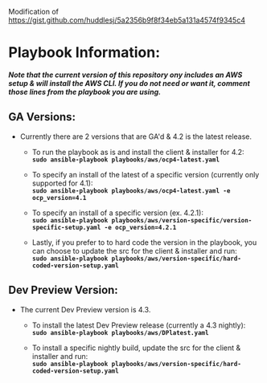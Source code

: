 Modification of https://gist.github.com/huddlesj/5a2356b9f8f34eb5a131a4574f9345c4

# Playbook Information:
***Note that the current version of this repository ony includes an AWS setup & will install the AWS CLI. If you do not need or want it, comment those lines from the playbook you are using.***


## GA Versions:
- Currently there are 2 versions that are GA'd & 4.2 is the latest release. 

	- To run the playbook as is and install the client & installer for 4.2:<br>
		**`sudo ansible-playbook playbooks/aws/ocp4-latest.yaml`**

	- To specify an install of the latest of a specific version (currently only supported for 4.1):<br>
	 	**`sudo ansible-playbook playbooks/aws/ocp4-latest.yaml -e ocp_version=4.1`**

	- To specify an install of a specific version (ex. 4.2.1):<br>
		**`sudo ansible-playbook playbooks/aws/version-specific/version-specific-setup.yaml -e ocp_version=4.2.1`**
		
	- Lastly, if you prefer to to hard code the version in the playbook, you can choose to update the src for the client & installer and run:<br>
		**`sudo ansible-playbook playbooks/aws/version-specific/hard-coded-version-setup.yaml`**


## Dev Preview Version:<br>
- The current Dev Preview version is 4.3.

	- To install the latest Dev Preview release (currently a 4.3 nightly):<br>
		**`sudo ansible-playbook playbooks/aws/DPlatest.yaml`**
		
	- To install a specific nightly build, update the src for the client & installer and run:<br>
                **`sudo ansible-playbook playbooks/aws/version-specific/hard-coded-version-setup.yaml`**
